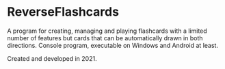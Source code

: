 # ReverseFlashcards
A program for creating, managing and playing flashcards with a limited number of features but cards that can be automatically drawn in both directions. Console program, executable on Windows and Android at least.

Created and developed in 2021.
